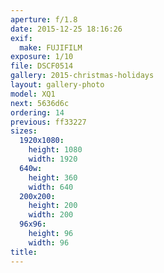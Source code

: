 ```yaml
---
aperture: f/1.8
date: 2015-12-25 18:16:26
exif:
  make: FUJIFILM
exposure: 1/10
file: DSCF0514
gallery: 2015-christmas-holidays
layout: gallery-photo
model: XQ1
next: 5636d6c
ordering: 14
previous: ff33227
sizes:
  1920x1080:
    height: 1080
    width: 1920
  640w:
    height: 360
    width: 640
  200x200:
    height: 200
    width: 200
  96x96:
    height: 96
    width: 96
title: 
---
```

